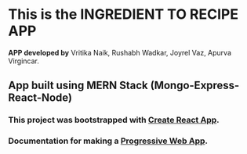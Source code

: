 # This is the INGREDIENT TO RECIPE APP
**APP developed by** Vritika Naik, Rushabh Wadkar, Joyrel Vaz, Apurva Virgincar.

## App built using MERN Stack (Mongo-Express-React-Node)
### This project was bootstrapped with [Create React App](https://github.com/facebook/create-react-app).

### Documentation for making a [Progressive Web App](https://facebook.github.io/create-react-app/docs/making-a-progressive-web-app).


